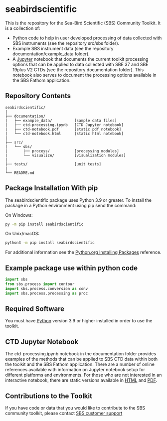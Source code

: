# seabirdscientific
This is the repository for the Sea-Bird Scientific (SBS) Community Toolkit. It is a collection of:
- Python code to help in user developed processing of data collected with SBS instruments (see the repository src/sbs folder).
- Example SBS instrument data (see the repository documentation/example_data folder).
- A [Jupyter](https://jupyter.org/) notebook that documents the current toolkit processing options that can be applied to data collected with SBE 37 and SBE 19plus V2 CTDs (see the repository documentation folder). This notebook also serves to document the processing options available in the SBS Fathom application.

## Repository Contents
```
seabirdscientific/
|
├── documentation/
|   ├── example_data/          [sample data files]
|   ├── ctd-processing.ipynb   [CTD Jupyter notebook]
|   ├── ctd-notebook.pdf       [static pdf notebook]
|   └── ctd-notebook.html      [static html notebook]
|
├── src/
|   └── sbs/
|       ├── process/           [processing modules]
|       └── visualize/         [visualization modules]
|
├── tests/                     [unit tests]
|
└── README.md
```
## Package Installation With pip
The seabirdscientific package uses Python 3.9 or greater. To install the package in a Python environment using pip send the command:

On Windows:
``` bash
py -m pip install seabirdscientific
```

On Unix/macOS:

``` bash
python3 -m pip install seabirdscientific
```
For additional information see the [Python.org Installing Packages](https://packaging.python.org/en/latest/tutorials/installing-packages/#installing-packages) reference.

## Example package use within python code
```python
import sbs
from sbs.process import contour
import sbs.process.conversion as conv
import sbs.process.processing as proc
```

## Required Software
You must have [Python](https://www.python.org/downloads/) version 3.9 or higher installed in order to use the toolkit.

## CTD Jupyter Notebook
The ctd-processing.ipynb notebook in the documentation folder provides examples of the methods that can be applied to SBS CTD data within both the toolkit and the SBS Fathom application. There are a number of online references available with information on Jupyter notebook setup for different platforms and environments. For those who are not interested in an interactive notebook, there are static versions available in [HTML](https://htmlpreview.github.io/?https://github.com/Sea-BirdScientific/seabirdscientific/blob/main/documentation/ctd-notebook.html) and [PDF](./documentation/ctd-notebook.pdf).

## Contributions to the Toolkit
If you have code or data that you would like to contribute to the SBS community toolkit, please contact [SBS customer support](https://www.seabird.com/support)
